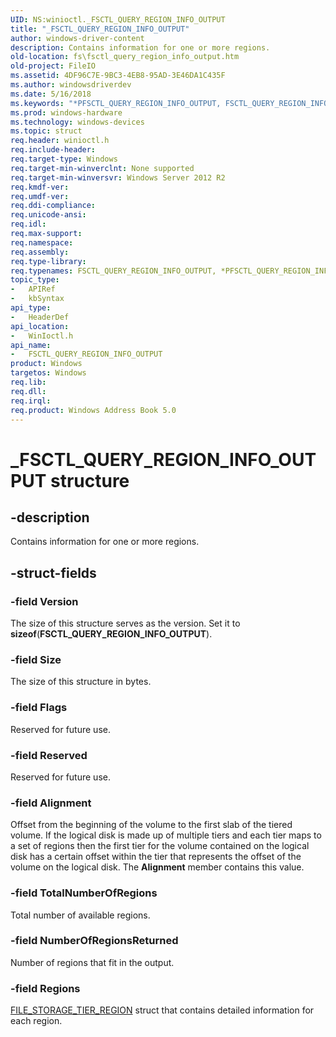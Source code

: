 ```yaml
---
UID: NS:winioctl._FSCTL_QUERY_REGION_INFO_OUTPUT
title: "_FSCTL_QUERY_REGION_INFO_OUTPUT"
author: windows-driver-content
description: Contains information for one or more regions.
old-location: fs\fsctl_query_region_info_output.htm
old-project: FileIO
ms.assetid: 4DF96C7E-9BC3-4EB8-95AD-3E46DA1C435F
ms.author: windowsdriverdev
ms.date: 5/16/2018
ms.keywords: "*PFSCTL_QUERY_REGION_INFO_OUTPUT, FSCTL_QUERY_REGION_INFO_OUTPUT, FSCTL_QUERY_REGION_INFO_OUTPUT structure [Files], PFSCTL_QUERY_REGION_INFO_OUTPUT, PFSCTL_QUERY_REGION_INFO_OUTPUT structure pointer [Files], _FSCTL_QUERY_REGION_INFO_OUTPUT, fs.fsctl_query_region_info_output, winioctl/FSCTL_QUERY_REGION_INFO_OUTPUT, winioctl/PFSCTL_QUERY_REGION_INFO_OUTPUT"
ms.prod: windows-hardware
ms.technology: windows-devices
ms.topic: struct
req.header: winioctl.h
req.include-header: 
req.target-type: Windows
req.target-min-winverclnt: None supported
req.target-min-winversvr: Windows Server 2012 R2
req.kmdf-ver: 
req.umdf-ver: 
req.ddi-compliance: 
req.unicode-ansi: 
req.idl: 
req.max-support: 
req.namespace: 
req.assembly: 
req.type-library: 
req.typenames: FSCTL_QUERY_REGION_INFO_OUTPUT, *PFSCTL_QUERY_REGION_INFO_OUTPUT
topic_type:
-	APIRef
-	kbSyntax
api_type:
-	HeaderDef
api_location:
-	WinIoctl.h
api_name:
-	FSCTL_QUERY_REGION_INFO_OUTPUT
product: Windows
targetos: Windows
req.lib: 
req.dll: 
req.irql: 
req.product: Windows Address Book 5.0
---
```


# _FSCTL_QUERY_REGION_INFO_OUTPUT structure


## -description


Contains information for one or more regions.


## -struct-fields




### -field Version

The size of this structure serves as the version.  Set it to <b>sizeof</b>(<b>FSCTL_QUERY_REGION_INFO_OUTPUT</b>).


### -field Size

The size of this structure in bytes.


### -field Flags

Reserved for future use.


### -field Reserved

Reserved for future use.


### -field Alignment

Offset from the beginning of the volume to the first slab of the tiered volume. If the logical disk is made up of multiple tiers and each tier maps to a set of regions then the first tier for the volume contained on the logical disk has a certain offset within the tier that represents the offset of the volume on the logical disk.  The <b>Alignment</b> member contains this value.


### -field TotalNumberOfRegions

Total number of available regions.


### -field NumberOfRegionsReturned

Number of regions that fit in the output.


### -field Regions


<a href="https://msdn.microsoft.com/5178A987-397A-44E5-9485-221D72490124">FILE_STORAGE_TIER_REGION</a> struct that contains detailed information for each region.

